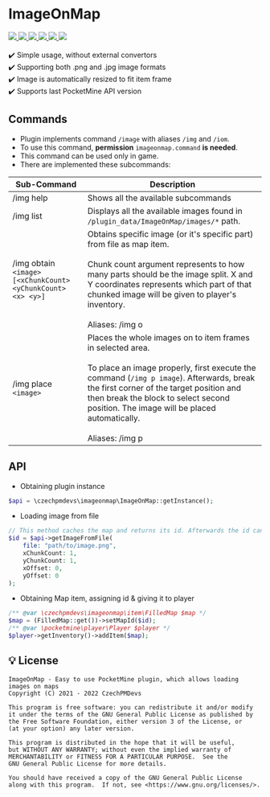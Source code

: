 <h1>ImageOnMap</h1> 
<a href="https://poggit.pmmp.io/ci/CzechPMDevs/ImageOnMap/ImageOnMap">  
    <img src="https://poggit.pmmp.io/ci.shield/CzechPMDevs/ImageOnMap/ImageOnMap?style=flat-square">  
</a>  
<a href="https://discord.gg/uwBf2jS">  
    <img src="https://img.shields.io/discord/365202594932719616.svg?style=flat-square">  
</a>  
<a href="https://github.com/CzechPMDevs/ImageOnMap/releases">  
    <img src="https://img.shields.io/github/release/CzechPMDevs/ImageOnMap.svg?style=flat-square">  
</a>  
<a href="https://github.com/CzechPMDevs/ImageOnMap/releases">  
    <img src="https://img.shields.io/github/downloads/CzechPMDevs/ImageOnMap/total.svg?style=flat-square">  
</a>
<a href="https://github.com/CzechPMDevs/ImageOnMap/blob/master/LICENSE">  
    <img src="https://img.shields.io/github/license/CzechPMDevs/ImageOnMap.svg?style=flat-square">  
</a>  
<a href="https://poggit.pmmp.io/p/ImageOnMap">  
    <img src="https://poggit.pmmp.io/shield.downloads/ImageOnMap?style=flat-square">  
</a>
<br><br>  
✔️ Simple usage, without external convertors
<br>  
✔️ Supporting both .png and .jpg image formats
<br>  
✔️ Image is automatically resized to fit item frame
<br>
✔️ Supports last PocketMine API version
<br>

## Commands

- Plugin implements command `/image` with aliases `/img` and `/iom`.
- To use this command, **permission** `imageonmap.command` **is needed**.
- This command can be used only in game.
  <br>
- There are implemented these subcommands:

| **Sub-Command**                                               | **Description**                                                                                                                                                                                                                                                                                                         |
|---------------------------------------------------------------|-------------------------------------------------------------------------------------------------------------------------------------------------------------------------------------------------------------------------------------------------------------------------------------------------------------------------|
| /img help                                                     | Shows all the available subcommands                                                                                                                                                                                                                                                                                     |
| /img list                                                     | Displays all the available images found in `/plugin_data/ImageOnMap/images/*` path.                                                                                                                                                                                                                                     |
| /img obtain `<image>` `[<xChunkCount> <yChunkCount> <x> <y>]` | Obtains specific image (or it's specific part) from file as map item.<br><br>Chunk count argument represents to how many parts should be the image split. X and Y coordinates represents which part of that chunked image will be given to player's inventory.<br><br>Aliases: /img o                                   |
| /img place `<image>`                                          | Places the whole images on to item frames in selected area.<br><br>To place an image properly, first execute the command (`/img p image`). Afterwards, break the first corner of the target position and then break the block to select second position. The image will be placed automatically.<br><br>Aliases: /img p |

## API

- Obtaining plugin instance

```php
$api = \czechpmdevs\imageonmap\ImageOnMap::getInstance();
```

- Loading image from file

```php
// This method caches the map and returns its id. Afterwards the id can be used to obtain map item.
$id = $api->getImageFromFile(
	file: "path/to/image.png",
	xChunkCount: 1,
	yChunkCount: 1,
	xOffset: 0,
	yOffset: 0
);
```

- Obtaining Map item, assigning id & giving it to player

```php
/** @var \czechpmdevs\imageonmap\item\FilledMap $map */
$map = (FilledMap::get())->setMapId($id);
/** @var \pocketmine\player\Player $player */
$player->getInventory()->addItem($map);
```

## 💡 License
```
ImageOnMap - Easy to use PocketMine plugin, which allows loading images on maps
Copyright (C) 2021 - 2022 CzechPMDevs

This program is free software: you can redistribute it and/or modify
it under the terms of the GNU General Public License as published by
the Free Software Foundation, either version 3 of the License, or
(at your option) any later version.

This program is distributed in the hope that it will be useful,
but WITHOUT ANY WARRANTY; without even the implied warranty of
MERCHANTABILITY or FITNESS FOR A PARTICULAR PURPOSE.  See the
GNU General Public License for more details.

You should have received a copy of the GNU General Public License
along with this program.  If not, see <https://www.gnu.org/licenses/>.
```